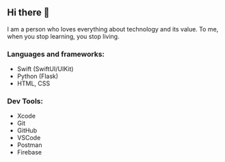 ## Hi there 👋
I am a person who loves everything about technology and its value. To me, when you stop learning, you stop living.

### Languages ​​and frameworks:
- Swift (SwiftUI/UIKit)
- Python (Flask)
- HTML, CSS

### Dev Tools:
- Xcode
- Git
- GitHub
- VSCode
- Postman
- Firebase
